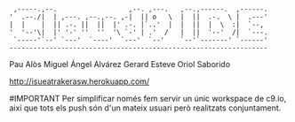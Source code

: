 
     ,-----.,--.                  ,--. ,---.   ,--.,------.  ,------.
    '  .--./|  | ,---. ,--.,--. ,-|  || o   \  |  ||  .-.  \ |  .---'
    |  |    |  || .-. ||  ||  |' .-. |`..'  |  |  ||  |  \  :|  `--, 
    '  '--'\|  |' '-' ''  ''  '\ `-' | .'  /   |  ||  '--'  /|  `---.
     `-----'`--' `---'  `----'  `---'  `--'    `--'`-------' `------'
    ----------------------------------------------------------------- 

Pau Alòs
Miguel Ángel Alvárez
Gerard Esteve
Oriol Saborido

http://isueatrakerasw.herokuapp.com/


#IMPORTANT
Per simplificar només fem servir un únic workspace de c9.io, així que tots els push són d'un mateix usuari però realitzats conjuntament.
